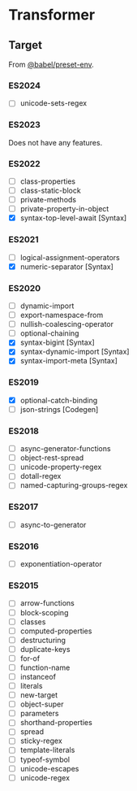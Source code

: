 # Transformer

## Target

From [@babel/preset-env](https://babel.dev/docs/babel-preset-env).

### ES2024

- [ ] unicode-sets-regex

### ES2023

Does not have any features.

### ES2022

- [ ] class-properties
- [ ] class-static-block
- [ ] private-methods
- [ ] private-property-in-object
- [x] syntax-top-level-await [Syntax]

### ES2021

- [ ] logical-assignment-operators
- [x] numeric-separator [Syntax]

### ES2020

- [ ] dynamic-import
- [ ] export-namespace-from
- [ ] nullish-coalescing-operator
- [ ] optional-chaining
- [x] syntax-bigint [Syntax]
- [x] syntax-dynamic-import [Syntax]
- [x] syntax-import-meta [Syntax]

### ES2019

- [x] optional-catch-binding
- [ ] json-strings [Codegen]

### ES2018

- [ ] async-generator-functions
- [ ] object-rest-spread
- [ ] unicode-property-regex
- [ ] dotall-regex
- [ ] named-capturing-groups-regex

### ES2017

- [ ] async-to-generator

### ES2016

- [ ] exponentiation-operator

### ES2015

- [ ] arrow-functions
- [ ] block-scoping
- [ ] classes
- [ ] computed-properties
- [ ] destructuring
- [ ] duplicate-keys
- [ ] for-of
- [ ] function-name
- [ ] instanceof
- [ ] literals
- [ ] new-target
- [ ] object-super
- [ ] parameters
- [ ] shorthand-properties
- [ ] spread
- [ ] sticky-regex
- [ ] template-literals
- [ ] typeof-symbol
- [ ] unicode-escapes
- [ ] unicode-regex
